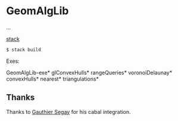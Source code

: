 # GeomAlgLib

...


[stack](https://docs.haskellstack.org)

```bash
$ stack build
```

Exes:

GeomAlgLib-exe*  glConvexHulls*   rangeQueries*    voronoiDelaunay*
convexHulls*     nearest*         triangulations*




## Thanks

Thanks to [Gauthier Segay](https://github.com/smoothdeveloper) for his 
cabal integration. 